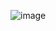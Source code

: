 ![image](https://github.com/prosenjit07/TodoNote/assets/98583038/f9ac58ee-fb5a-4d42-a98d-0f0a00e0d583)
